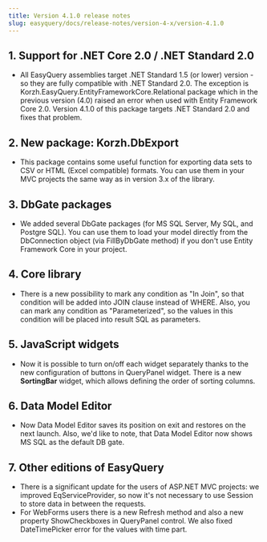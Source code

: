 ```yaml
---
title: Version 4.1.0 release notes
slug: easyquery/docs/release-notes/version-4-x/version-4.1.0
---
```



## 1. Support for .NET Core 2.0 / .NET Standard 2.0

*  All EasyQuery assemblies target .NET Standard 1.5 (or lower) version - so they are fully compatible with .NET Standard 2.0. The exception is Korzh.EasyQuery.EntityFrameworkCore.Relational package which in the previous version (4.0) raised an error when used with Entity Framework Core 2.0. Version 4.1.0 of this package targets .NET Standard 2.0 and fixes that problem.

## 2. New package: Korzh.DbExport

*  This package contains some useful function for exporting data sets to CSV or HTML (Excel compatible) formats. You can use them in your MVC projects the same way as in version 3.x of the library.

## 3. DbGate packages

*  We added several DbGate packages (for MS SQL Server, My SQL, and Postgre SQL). You can use them to load your model directly from the DbConnection object (via FillByDbGate method) if you don't use Entity Framework Core in your project.

## 4. Core library 

*  There is a new possibility to mark any condition as "In Join", so that condition will be added into JOIN clause instead of WHERE. Also, you can mark any condition as "Parameterized", so the values in this condition will be placed into result SQL as parameters.

## 5. JavaScript widgets      

*  Now it is possible to turn on/off each widget separately thanks to the new configuration of buttons in QueryPanel widget. There is a new **SortingBar** widget, which allows defining the order of sorting columns.

## 6. Data Model Editor      

*  Now Data Model Editor saves its position on exit and restores on the next launch. Also, we'd like to note, that Data Model Editor now shows MS SQL as the default DB gate.  

## 7. Other editions of EasyQuery      

*  There is a significant update for the users of ASP.NET MVC projects: we improved EqServiceProvider, so now it's not necessary to use Session to store data in between the requests.
*  For WebForms users there is a new Refresh method and also a new property ShowCheckboxes in QueryPanel control. We also fixed DateTimePicker error for the values with time part.
